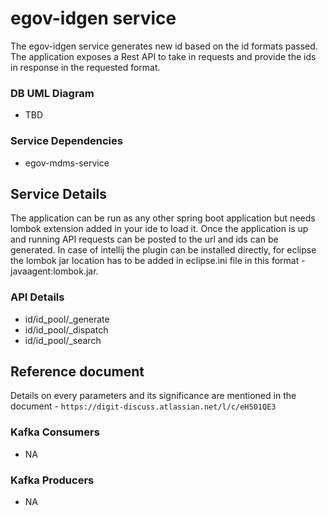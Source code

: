 # egov-idgen service

The egov-idgen service generates new id based on the id formats passed. The application exposes a Rest API to take in requests and provide the ids in response in the requested format. 

### DB UML Diagram

- TBD

### Service Dependencies

- egov-mdms-service


## Service Details

The application can be run as any other spring boot application but needs lombok extension added in your ide to load it. Once the application is up and running API requests can be posted to the url and ids can be generated.
In case of intellij the plugin can be installed directly, for eclipse the lombok jar location has to be added in eclipse.ini file in this format -javaagent:lombok.jar.


### API Details

- id/id_pool/_generate
- id/id_pool/_dispatch
- id/id_pool/_search

## Reference document

Details on every parameters and its significance are mentioned in the document - `https://digit-discuss.atlassian.net/l/c/eH501QE3` 


### Kafka Consumers

- NA

### Kafka Producers

- NA